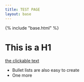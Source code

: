 ```yaml
---
title: TEST PAGE
layout: base
---
```


{% include "base.html" %}

# This is a H1

[the clickable text](/demo)

* Bullet lists are also easy to create
* One more

